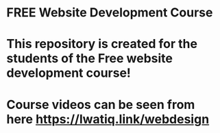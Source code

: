 # FREE Website Development Course
# This repository is created for the students of the Free website development course!
# Course videos can be seen from here https://lwatiq.link/webdesign
